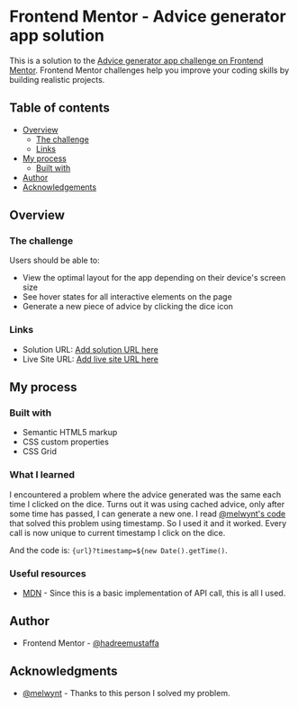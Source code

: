 # Frontend Mentor - Advice generator app solution

This is a solution to the [Advice generator app challenge on Frontend Mentor](https://www.frontendmentor.io/challenges/advice-generator-app-QdUG-13db). Frontend Mentor challenges help you improve your coding skills by building realistic projects.

## Table of contents

- [Overview](#overview)
  - [The challenge](#the-challenge)
  - [Links](#links)
- [My process](#my-process)
  - [Built with](#built-with)
- [Author](#author)
- [Acknowledgements](#acknowledgments)

## Overview

### The challenge

Users should be able to:

- View the optimal layout for the app depending on their device's screen size
- See hover states for all interactive elements on the page
- Generate a new piece of advice by clicking the dice icon

### Links

- Solution URL: [Add solution URL here](https://your-solution-url.com)
- Live Site URL: [Add live site URL here](https://your-live-site-url.com)

## My process

### Built with

- Semantic HTML5 markup
- CSS custom properties
- CSS Grid

### What I learned

I encountered a problem where the advice generated was the same each time I clicked on the dice. Turns out it was using cached advice, only after some time has passed, I can generate a new one. I read [@melwynt's code](https://github.com/melwynt/advice-generator-app-main/blob/main/src/App.jsx) that solved this problem using timestamp. So I used it and it worked. Every call is now unique to current timestamp I click on the dice.

And the code is: `{url}?timestamp=${new Date().getTime()`.

### Useful resources

- [MDN](https://developer.mozilla.org/en-US/docs/Web/API/Fetch_API/Using_Fetch) - Since this is a basic implementation of API call, this is all I used.

## Author

- Frontend Mentor - [@hadreemustaffa](https://www.frontendmentor.io/profile/hadreemustaffa)

## Acknowledgments

- [@melwynt](https://www.frontendmentor.io/profile/melwynt) - Thanks to this person I solved my problem.
